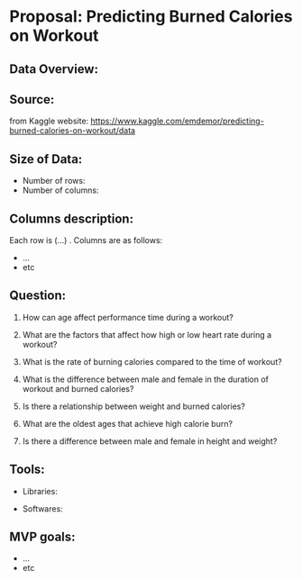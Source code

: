 
# Proposal: Predicting Burned Calories on Workout
## Data Overview:


## Source:
from Kaggle website: https://www.kaggle.com/emdemor/predicting-burned-calories-on-workout/data

## Size of Data:
- Number of rows: 
- Number of columns: 

## Columns description:
Each row is (...) . Columns are as follows:
- ...
- etc

## Question:
1. How can age affect performance time during a workout?

2. What are the factors that affect how high or low heart rate during a workout?

3. What is the rate of burning calories compared to the time of workout?

4. What is the difference between male and female in the duration of workout and burned calories?

5. Is there a relationship between weight and burned calories?

6. What are the oldest ages that achieve high calorie burn?

7. Is there a difference between male and female in height and weight?
## Tools:
- Libraries: 

- Softwares: 

## MVP goals:
- ...
- etc

